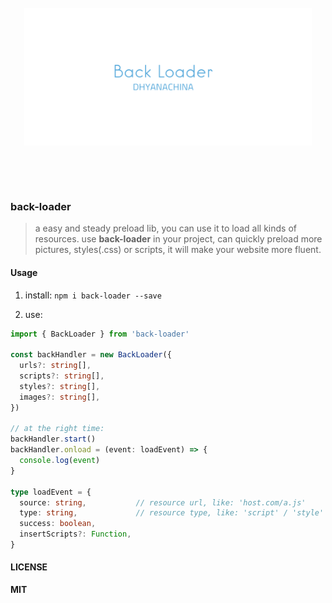 <br>
<div align="center" height="500">
<img src="logo.png" width="460" height="220" align="center">
</div>

<br><br><br>
### back-loader
> a easy and steady preload lib, you can use it to load all kinds of resources. use **back-loader** in your project,
> can quickly preload more pictures, styles(.css) or scripts, it will make your website more fluent.


#### Usage

1. install: `npm i back-loader --save`

2. use:
```ts
import { BackLoader } from 'back-loader'

const backHandler = new BackLoader({
  urls?: string[],
  scripts?: string[],
  styles?: string[],
  images?: string[],
})

// at the right time:
backHandler.start()
backHandler.onload = (event: loadEvent) => {
  console.log(event)
}

type loadEvent = {
  source: string,           // resource url, like: 'host.com/a.js'
  type: string,             // resource type, like: 'script' / 'style' / 'image'
  success: boolean,
  insertScripts?: Function,
}
```

#### LICENSE

**MIT**
